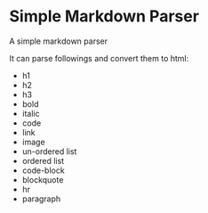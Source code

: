 # Simple Markdown Parser

A simple markdown parser

It can parse followings and convert them to html:
- h1
- h2
- h3
- bold
- italic
- code
- link
- image
- un-ordered list
- ordered list
- code-block
- blockquote
- hr
- paragraph